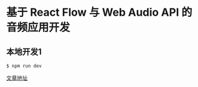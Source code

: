 # 基于 React Flow 与 Web Audio API 的音频应用开发

## 本地开发1
```
$ npm run dev
```

[文章地址](https://juejin.cn/post/7231070518224896060)